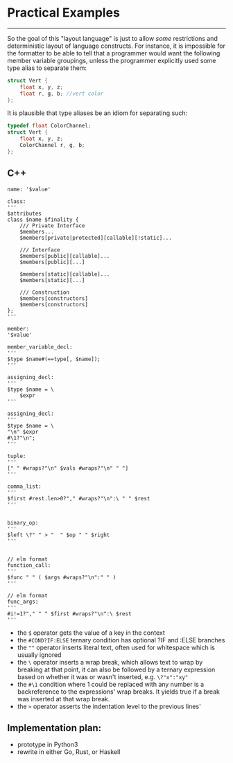 
# Practical Examples

-----------------------

So the goal of this "layout language" is just to allow _some_
restrictions and deterministic layout of language constructs. For instance,
it is impossible for the formatter to be able to tell that a programmer would
want the following member variable groupings, unless the programmer explicitly used
some type alias to separate them:

```Cpp
struct Vert {
    float x, y, z;
    float r, g, b; //vert color
};
```

It is plausible that type aliases be an idiom for separating such:

```Cpp
typedef float ColorChannel;
struct Vert {
    float x, y, z;
    ColorChannel r, g, b;
};
```

## C++


```
name: '$value'

class:
'''
$attributes
class $name $finality {
    /// Private Interface
    $members...
    $members[private|protected][callable][!static]...

    /// Interface
    $members[public][callable]...
    $members[public][...]

    $members[static][callable]...
    $members[static][...]

    /// Construction
    $members[constructors]
    $members[constructors]
};
'''

member:
'$value'

member_variable_decl:
'''
$type $name#(==type[, $name]);
'''

assigning_decl:
'''
$type $name = \
    $expr
'''

assigning_decl:
'''
$type $name = \
"\n" $expr
#\1?"\n";
'''

tuple:
'''
[" " #wraps?"\n" $vals #wraps?"\n" " "]
'''

comma_list:
'''
$first #rest.len>0?"," #wraps?"\n":\ " " $rest
'''


binary_op:
'''
$left \?" " > "  " $op " " $right
'''

```

```

// elm format
function_call:
'''
$func " " ( $args #wraps?"\n":" " )
'''

// elm format
func_args:
'''
#i!=1?"," " " $first #wraps?"\n":\ $rest
'''

```

* the `$` operator gets the value of a key in the context
* the `#COND?IF:ELSE` ternary condition has optional ?IF and :ELSE branches
* the `""` operator inserts literal text, often used for whitespace which is usually ignored
* the `\` operator inserts a wrap break, which allows text to wrap by breaking at that point,
  it can also be followed by a ternary expression based on whether it was or wasn't inserted, e.g. `\?"x":"xy"`
* the `#\1` condition where 1 could be replaced with any number is a backreference to the expressions'
  wrap breaks. It yields true if a break was inserted at that wrap break.
* the `>` operator asserts the indentation level to the previous lines'


<!-- //how to allow?
struct {
    float x, y, z;
};

perhaps the above collapse clause operator?

#=type[EXPR]  (collapse on types are equal, where EXPR is the collapsed format)

is extendable to collapse on other properties with other operators i.e. <,~,!, etc...

-->

## Implementation plan:
- prototype in Python3
- rewrite in either Go, Rust, or Haskell
